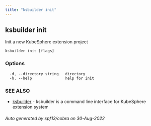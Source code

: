 ```yaml
---
title: "ksbuilder init"
---
```


## ksbuilder init

Init a new KubeSphere extension project

```
ksbuilder init [flags]
```

### Options

```
  -d, --directory string   directory
  -h, --help               help for init
```

### SEE ALSO

* [ksbuilder](zh/references/ksbuilder/ksbuilder)	 - ksbuilder is a command line interface for KubeSphere extension system

###### Auto generated by spf13/cobra on 30-Aug-2022

